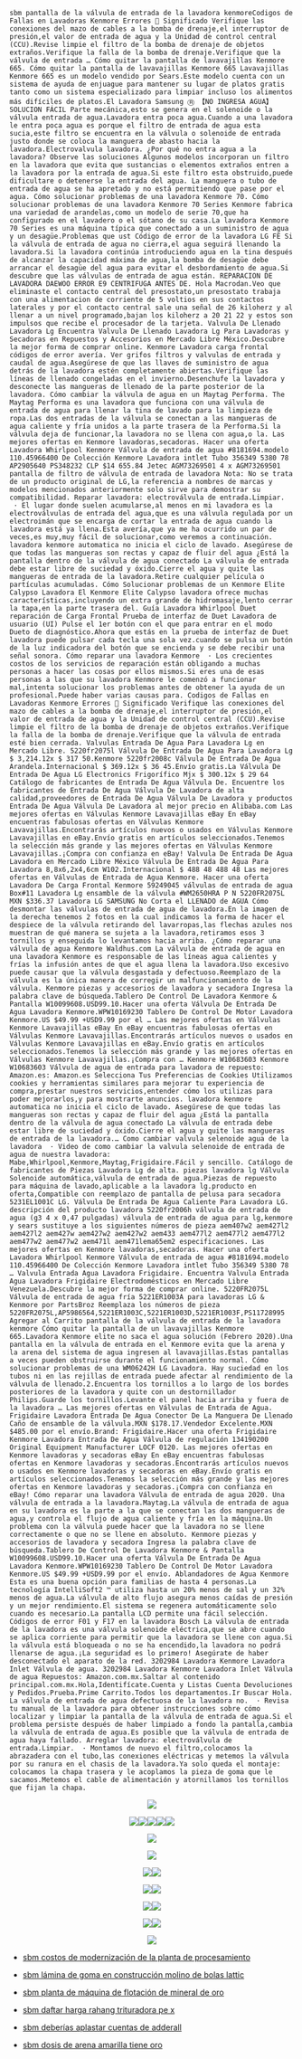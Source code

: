 
```
sbm pantalla de la válvula de entrada de la lavadora kenmoreCodigos de Fallas en Lavadoras Kenmore Errores 🥇 Significado Verifique las conexiones del mazo de cables a la bomba de drenaje,el interruptor de presión,el valor de entrada de agua y la Unidad de control central (CCU).Revise limpie el filtro de la bomba de drenaje de objetos extraños.Verifique la falla de la bomba de drenaje.Verifique que la válvula de entrada … Cómo quitar la pantalla de lavavajillas Kenmore 665. Cómo quitar la pantalla de lavavajillas Kenmore 665 Lavavajillas Kenmore 665 es un modelo vendido por Sears.Este modelo cuenta con un sistema de ayuda de enjuague para mantener su lugar de platos gratis tanto como un sistema especializado para limpiar incluso los alimentos más difíciles de platos.El Lavadora Samsung Ⓡ 【NO INGRESA AGUA】SOLUCION FÁCIL Parte mecánica,esto se genera en el solenoide o la válvula entrada de agua.Lavadora entra poca agua.Cuando a una lavadora le entra poca agua es porque el filtro de entrada de agua esta sucia,este filtro se encuentra en la válvula o solenoide de entrada justo donde se coloca la manguera de abasto hacia la lavadora.Electrovalvula lavadora. ¿Por qué no entra agua a la lavadora? Observe las soluciones Algunos modelos incorporan un filtro en la lavadora que evita que sustancias o elementos extraños entren a la lavadora por la entrada de agua.Si este filtro esta obstruido,puede dificultare o detenerse la entrada del agua. La manguera o tubo de entrada de agua se ha apretado y no está permitiendo que pase por el agua. Cómo solucionar problemas de una lavadora Kenmore 70. Cómo solucionar problemas de una lavadora Kenmore 70 Series Kenmore fabrica una variedad de arandelas,como un modelo de serie 70,que ha configurado en el lavadero o el sótano de su casa.La lavadora Kenmore 70 Series es una máquina típica que conectado a un suministro de agua y un desagüe.Problemas que ust Código de error de la lavadora LG FE Si la válvula de entrada de agua no cierra,el agua seguirá llenando la lavadora.Si la lavadora continúa introduciendo agua en la tina después de alcanzar la capacidad máxima de agua,la bomba de desagüe debe arrancar el desagüe del agua para evitar el desbordamiento de agua.Si descubre que las válvulas de entrada de agua están. REPARACION DE LAVADORA DAEWOO ERROR E9 CENTRIFUGA ANTES DE. Hola Macrodan.Veo que eliminaste el contacto central del presostato,un presostato trabaja con una alimentacion de corriente de 5 voltios en sus contactos laterales y por el contacto central sale una señal de 26 kiloherz y al llenar a un nivel programado,bajan los kiloherz a 20 21 22 y estos son impulsos que recibe el procesador de la tarjeta. Valvula De Llenado Lavadora Lg Encuentra Valvula De Llenado Lavadora Lg Para Lavadoras y Secadoras en Repuestos y Accesorios en Mercado Libre México.Descubre la mejor forma de comprar online. Kenmore Lavadora carga frontal códigos de error avería. Ver grifos filtros y valvulas de entrada y caudal de agua.Asegúrese de que las llaves de suministro de agua detrás de la lavadora estén completamente abiertas.Verifique las líneas de llenado congeladas en el invierno.Desenchufe la lavadora y desconecte las mangueras de llenado de la parte posterior de la lavadora. Cómo cambiar la válvula de agua en un Maytag Performa. The Maytag Performa es una lavadora que funciona con una válvula de entrada de agua para llenar la tina de lavado para la limpieza de ropa.Las dos entradas de la válvula se conectan a las mangueras de agua caliente y fría unidos a la parte trasera de la Performa.Si la válvula deja de funcionar,la lavadora no se llena con agua,o la. Las mejores ofertas en Kenmore lavadoras,secadoras. Hacer una oferta Lavadora Whirlpool Kenmore Válvula de entrada de agua #8181694.modelo 110.45966400 De Colección Kenmore Lavadora intlet Tubo 356349 5380 78 AP2905640 PS348232 CLP $14 655.84 Jetec AGM73269501 4 x AGM73269501 pantalla de filtro de válvula de entrada de lavadora Nota: No se trata de un producto original de LG,la referencia a nombres de marcas y modelos mencionados anteriormente solo sirve para demostrar su compatibilidad. Reparar lavadora: electroválvula de entrada.Limpiar.  · El lugar donde suelen acumularse,al menos en mi lavadora es la electroválvulas de entrada del agua,que es una válvula regulada por un electroimán que se encarga de cortar la entrada de agua cuando la lavadora está ya llena.Esta avería,que ya me ha ocurrido un par de veces,es muy,muy fácil de solucionar,como veremos a continuación. lavadora kenmore automatica no inicia el ciclo de lavado. Asegúrese de que todas las mangueras son rectas y capaz de fluir del agua ¿Está la pantalla dentro de la válvula de agua conectado La válvula de entrada debe estar libre de suciedad y óxido.Cierre el agua y quite las mangueras de entrada de la lavadora.Retire cualquier película o partículas acumuladas. Cómo Solucionar problemas de un Kenmore Elite Calypso Lavadora El Kenmore Elite Calypso lavadora ofrece muchas características,incluyendo un extra grande de hidromasaje,lento cerrar la tapa,en la parte trasera del. Guía Lavadora Whirlpool Duet reparación de Carga Frontal Prueba de interfaz de Duet Lavadora de usuario (UI) Pulse el 1er botón con el que para entrar en el modo Dueto de diagnóstico.Ahora que estás en la prueba de interfaz de Duet lavadora puede pulsar cada tecla una sola vez.cuando se pulsa un botón de la luz indicadora del botón que se encienda y se debe recibir una señal sonora. Cómo reparar una lavadora Kenmore  · Los crecientes costos de los servicios de reparación están obligando a muchas personas a hacer las cosas por ellos mismos.Si eres una de esas personas a las que su lavadora Kenmore le comenzó a funcionar mal,intenta solucionar los problemas antes de obtener la ayuda de un profesional.Puede haber varias causas para. Codigos de Fallas en Lavadoras Kenmore Errores 🥇 Significado Verifique las conexiones del mazo de cables a la bomba de drenaje,el interruptor de presión,el valor de entrada de agua y la Unidad de control central (CCU).Revise limpie el filtro de la bomba de drenaje de objetos extraños.Verifique la falla de la bomba de drenaje.Verifique que la válvula de entrada esté bien cerrada. Valvulas Entrada De Agua Para Lavadora Lg en Mercado Libre. 5220fr2075l Válvula De Entrada De Agua Para Lavadora Lg $ 3,214.12x $ 317 50.Kenmore 5220fr2008c Válvula De Entrada De Agua Arandela.Internacional $ 369.12x $ 36 45.Envío gratis.La Válvula De Entrada De Agua LG Electronics Frigorífico Mjx $ 300.12x $ 29 64 Catálogo de fabricantes de Entrada De Agua Válvula De. Encuentre los fabricantes de Entrada De Agua Válvula De Lavadora de alta calidad,proveedores de Entrada De Agua Válvula De Lavadora y productos Entrada De Agua Válvula De Lavadora al mejor precio en Alibaba.com Las mejores ofertas en Válvulas Kenmore Lavavajillas eBay En eBay encuentras fabulosas ofertas en Válvulas Kenmore Lavavajillas.Encontrarás artículos nuevos o usados en Válvulas Kenmore Lavavajillas en eBay.Envío gratis en artículos seleccionados.Tenemos la selección más grande y las mejores ofertas en Válvulas Kenmore Lavavajillas.¡Compra con confianza en eBay! Valvula De Entrada De Agua Lavadora en Mercado Libre México Válvula De Entrada De Agua Para Lavadora 8,8x6,2x4,6cm W102.Internacional $ 488 48 488 48 Las mejores ofertas en Válvulas de Entrada de Agua Kenmore. Hacer una oferta Lavadora De Carga Frontal Kenmore 59249045 válvulas de entrada de agua Box#11 Lavadora Lg ensamble de la válvula #WM2650HRA P N 5220FR2075L MXN $336.37 Lavadora LG SAMSUNG No Corta el LLENADO de AGUA Cómo desmontar las válvulas de entrada de agua de lavadora.En la imagen de la derecha tenemos 2 fotos en la cual indicamos la forma de hacer el despiece de la válvula retirando del lavarropas,las flechas azules nos muestran de qué manera se sujeta a la lavadora,retiramos esos 3 tornillos y enseguida lo levantamos hacia arriba. ¿Cómo reparar una válvula de agua Kenmore Waldhus.com La válvula de entrada de agua en una lavadora Kenmore es responsable de las líneas agua calientes y frías la infusión antes de que el agua llena la lavadora.Uso excesivo puede causar que la válvula desgastada y defectuoso.Reemplazo de la válvula es la única manera de corregir un malfuncionamiento de la válvula. Kenmore piezas y accesorios de lavadora y secadora Ingresa la palabra clave de búsqueda.Tablero De Control De Lavadora Kenmore & Pantalla W10099608.USD99.10.Hacer una oferta Válvula De Entrada De Agua Lavadora Kenmore.WPW10169230 Tablero De Control De Motor Lavadora Kenmore.US $49.99 +USD9.99 por el … Las mejores ofertas en Válvulas Kenmore Lavavajillas eBay En eBay encuentras fabulosas ofertas en Válvulas Kenmore Lavavajillas.Encontrarás artículos nuevos o usados en Válvulas Kenmore Lavavajillas en eBay.Envío gratis en artículos seleccionados.Tenemos la selección más grande y las mejores ofertas en Válvulas Kenmore Lavavajillas.¡Compra con … Kenmore W10683603 Kenmore W10683603 Válvula de agua de entrada para lavadora de repuesto: Amazon.es: Amazon.es Selecciona Tus Preferencias de Cookies Utilizamos cookies y herramientas similares para mejorar tu experiencia de compra,prestar nuestros servicios,entender cómo los utilizas para poder mejorarlos,y para mostrarte anuncios. lavadora kenmore automatica no inicia el ciclo de lavado. Asegúrese de que todas las mangueras son rectas y capaz de fluir del agua ¿Está la pantalla dentro de la válvula de agua conectado La válvula de entrada debe estar libre de suciedad y óxido.Cierre el agua y quite las mangueras de entrada de la lavadora.… Como cambiar valvula selenoide agua de la lavadora  · Video de como cambiar la valvula selenoide de entrada de agua de nuestra lavadora: Mabe,Whirlpool,Kenmore,Maytag,Frigidaire.Fácil y sencillo. Catálogo de fabricantes de Piezas Lavadora Lg de alta. piezas lavadora lg Válvula Solenoide automática,válvula de entrada de agua.Piezas de repuesto para máquina de lavado,aplicable a la lavadora lg.producto en oferta,Compatible con reemplazo de pantalla de pelusa para secadora 5231EL1001C LG. Válvula De Entrada De Agua Caliente Para Lavadora LG. descripción del producto lavadora 5220fr2006h válvula de entrada de agua (g3 4 x 0,47 pulgadas) válvula de entrada de agua para lg,kenmore y sears sustituye a los siguientes números de pieza aem407w2 aem427l2 aem427l2 aem427w aem427w2 aem427w2 aem433 aem477l2 aem477l2 aem477l2 aem477w2 aem477w2 aem471l aem471lema65em2 especificaciones. Las mejores ofertas en Kenmore lavadoras,secadoras. Hacer una oferta Lavadora Whirlpool Kenmore Válvula de entrada de agua #8181694.modelo 110.45966400 De Colección Kenmore Lavadora intlet Tubo 356349 5380 78 … Valvula Entrada Agua Lavadora Frigidaire. Encuentra Valvula Entrada Agua Lavadora Frigidaire Electrodomésticos en Mercado Libre Venezuela.Descubre la mejor forma de comprar online. 5220FR2075L Válvula de entrada de agua fría 5221ER1003A para lavadoras LG & Kenmore por PartsBroz Reemplaza los números de pieza 5220FR2075L,AP5986564,5221ER1003C,5221ER1003D,5221ER1003F,PS11728995 Agregar al Carrito pantalla de la válvula de entrada de la lavadora kenmore Cómo quitar la pantalla de un lavavajillas Kenmore 665.Lavadora Kenmore elite no saca el agua solución (Febrero 2020).Una pantalla en la válvula de entrada en el Kenmore evita que la arena y la arena del sistema de agua ingresen al lavavajillas.Estas pantallas a veces pueden obstruirse durante el funcionamiento normal. Cómo solucionar problemas de una WM06242H LG Lavadora. Hay suciedad en los tubos ni en las rejillas de entrada puede afectar al rendimiento de la válvula de llenado.2.Encuentra los tornillos a lo largo de los bordes posteriores de la lavadora y quite con un destornillador Philips.Guarde los tornillos.Levante el panel hacia arriba y fuera de la lavadora … Las mejores ofertas en Válvulas de Entrada de Agua. Frigidaire Lavadora Entrada De Agua Conector De La Manguera De Llenado Caño de ensamble de la válvula.MXN $178.17.Vendedor Excelente.MXN $485.00 por el envío.Brand: Frigidaire.Hacer una oferta Frigidaire Kenmore Lavadora Entrada De Agua Válvula de regulación 134190200 Original Equipment Manufacturer LOCF 0120. Las mejores ofertas en Kenmore lavadoras y secadoras eBay En eBay encuentras fabulosas ofertas en Kenmore lavadoras y secadoras.Encontrarás artículos nuevos o usados en Kenmore lavadoras y secadoras en eBay.Envío gratis en artículos seleccionados.Tenemos la selección más grande y las mejores ofertas en Kenmore lavadoras y secadoras.¡Compra con confianza en eBay! Cómo reparar una lavadora Válvula de entrada de agua 2020. Una válvula de entrada a la lavadora.Maytag.La válvula de entrada de agua en su lavadora es la parte a la que se conectan las dos mangueras de agua,y controla el flujo de agua caliente y fría en la máquina.Un problema con la válvula puede hacer que la lavadora no se llene correctamente o que no se llene en absoluto. Kenmore piezas y accesorios de lavadora y secadora Ingresa la palabra clave de búsqueda.Tablero De Control De Lavadora Kenmore & Pantalla W10099608.USD99.10.Hacer una oferta Válvula De Entrada De Agua Lavadora Kenmore.WPW10169230 Tablero De Control De Motor Lavadora Kenmore.US $49.99 +USD9.99 por el envío. Ablandadores de Agua Kenmore Esta es una buena opción para familias de hasta 4 personas.La tecnología IntelliSoft2 ™ utiliza hasta un 20% menos de sal y un 32% menos de agua.La válvula de alto flujo asegura menos caídas de presión y un mejor rendimiento.El sistema se regenera automáticamente solo cuando es necesario.La pantalla LCD permite una fácil selección. Códigos de error F01 y F17 en la lavadora Bosch La válvula de entrada de la lavadora es una válvula solenoide eléctrica,que se abre cuando se aplica corriente para permitir que la lavadora se llene con agua.Si la válvula está bloqueada o no se ha encendido,la lavadora no podrá llenarse de agua.¡La seguridad es lo primero! Asegúrate de haber desconectado el aparato de la red. 3202984 Lavadora Kenmore Lavadora Inlet Válvula de agua. 3202984 Lavadora Kenmore Lavadora Inlet Válvula de agua Repuestos: Amazon.com.mx.Saltar al contenido principal.com.mx.Hola,Identifícate.Cuenta y Listas Cuenta Devoluciones y Pedidos.Prueba.Prime Carrito.Todos los departamentos.Ir Buscar Hola. La válvula de entrada de agua defectuosa de la lavadora no.  · Revisa tu manual de la lavadora para obtener instrucciones sobre cómo localizar y limpiar la pantalla de la válvula de entrada de agua.Si el problema persiste después de haber limpiado a fondo la pantalla,cambia la válvula de entrada de agua.Es posible que la válvula de entrada de agua haya fallado. Arreglar lavadora: electroválvula de entrada.Limpiar.  · Montamos de nuevo el filtro,colocamos la abrazadera con el tubo,las conexiones eléctricas y metemos la válvula por su ranura en el chasis de la lavadora.Ya solo queda el montaje: colocamos la chapa trasera y le acoplamos la pieza de goma que le sacamos.Metemos el cable de alimentación y atornillamos los tornillos que fijan la chapa. 
```

<div align="center">

<a href="https://es-crusher.shibang-china.com/github&k=sbm+pantalla+de+la+v%C3%A1lvula+de+entrada+de+la+lavadora+kenmore"><img src="https://static.shibang-china.com/es/crusher/logo.jpg"></a>

<a href="https://es-crusher.shibang-china.com/github&k=sbm+pantalla+de+la+v%C3%A1lvula+de+entrada+de+la+lavadora+kenmore"><img src="https://static.shibang-china.com/es/crusher/index.jpg"></a><a href="https://es-crusher.shibang-china.com/material.htmlgithub&k=sbm+pantalla+de+la+v%C3%A1lvula+de+entrada+de+la+lavadora+kenmore"><img src="https://static.shibang-china.com/es/crusher/material.jpg"></a><a href="https://es-crusher.shibang-china.com/application.htmlgithub&k=sbm+pantalla+de+la+v%C3%A1lvula+de+entrada+de+la+lavadora+kenmore"><img src="https://static.shibang-china.com/es/crusher/application.jpg"></a><a href="https://es-crusher.shibang-china.com/aboutus.htmlgithub&k=sbm+pantalla+de+la+v%C3%A1lvula+de+entrada+de+la+lavadora+kenmore"><img src="https://static.shibang-china.com/es/crusher/aboutus.jpg"></a><a href="https://es-crusher.shibang-china.com/contact.htmlgithub&k=sbm+pantalla+de+la+v%C3%A1lvula+de+entrada+de+la+lavadora+kenmore"><img src="https://static.shibang-china.com/es/crusher/contact.jpg"></a>

<a href="https://es-crusher.shibang-china.com/github&k=sbm+pantalla+de+la+v%C3%A1lvula+de+entrada+de+la+lavadora+kenmore"><img src="https://static.shibang-china.com/es/crusher/banner.jpg"></a>

<a href="https://swt.shibang-china.com/github&k=sbm+pantalla+de+la+v%C3%A1lvula+de+entrada+de+la+lavadora+kenmore"><img src="https://static.shibang-china.com/es/crusher/text.jpg"></a>

<a href="https://swt.shibang-china.com/github&k=sbm+pantalla+de+la+v%C3%A1lvula+de+entrada+de+la+lavadora+kenmore"><img src="https://static.shibang-china.com/es/crusher/chat.jpg"></a><a href="https://es-crusher.shibang-china.com/contact.htmlgithub&k=sbm+pantalla+de+la+v%C3%A1lvula+de+entrada+de+la+lavadora+kenmore"><img src="https://static.shibang-china.com/es/crusher/message.jpg"></a>

<a href="https://es-crusher.shibang-china.com/products/pe.htmlgithub&k=sbm+pantalla+de+la+v%C3%A1lvula+de+entrada+de+la+lavadora+kenmore"><img src="https://static.shibang-china.com/es/crusher/pe.jpg"></a><a href="https://es-crusher.shibang-china.com/products/pf.htmlgithub&k=sbm+pantalla+de+la+v%C3%A1lvula+de+entrada+de+la+lavadora+kenmore"><img src="https://static.shibang-china.com/es/crusher/pf.jpg"></a>

<a href="https://es-crusher.shibang-china.com/products/hpt.htmlgithub&k=sbm+pantalla+de+la+v%C3%A1lvula+de+entrada+de+la+lavadora+kenmore"><img src="https://static.shibang-china.com/es/crusher/hpt.jpg"></a><a href="https://es-crusher.shibang-china.com/products/vsi.htmlgithub&k=sbm+pantalla+de+la+v%C3%A1lvula+de+entrada+de+la+lavadora+kenmore"><img src="https://static.shibang-china.com/es/crusher/vsi.jpg"></a>

<a href="https://es-crusher.shibang-china.com/products/klv.htmlgithub&k=sbm+pantalla+de+la+v%C3%A1lvula+de+entrada+de+la+lavadora+kenmore"><img src="https://static.shibang-china.com/es/crusher/klv.jpg"></a><a href="https://es-crusher.shibang-china.com/products/portable.htmlgithub&k=sbm+pantalla+de+la+v%C3%A1lvula+de+entrada+de+la+lavadora+kenmore"><img src="https://static.shibang-china.com/es/crusher/portable.jpg"></a>

<a href="https://swt.shibang-china.com/github&k=sbm+pantalla+de+la+v%C3%A1lvula+de+entrada+de+la+lavadora+kenmore"><img src="https://static.shibang-china.com/es/crusher/case.jpg"></a>

</div>


* [sbm costos de modernización de la planta de procesamiento](sbm%20costos%20de%20modernizaci%C3%B3n%20de%20la%20planta%20de%20procesamiento.md)

* [sbm lámina de goma en construcción molino de bolas lattic](sbm%20l%C3%A1mina%20de%20goma%20en%20construcci%C3%B3n%20molino%20de%20bolas%20lattic.md)

* [sbm planta de máquina de flotación de mineral de oro](sbm%20planta%20de%20m%C3%A1quina%20de%20flotaci%C3%B3n%20de%20mineral%20de%20oro.md)

* [sbm daftar harga rahang trituradora pe x](sbm%20daftar%20harga%20rahang%20trituradora%20pe%20x.md)

* [sbm deberías aplastar cuentas de adderall](sbm%20deber%C3%ADas%20aplastar%20cuentas%20de%20adderall.md)

* [sbm dosis de arena amarilla tiene oro](sbm%20dosis%20de%20arena%20amarilla%20tiene%20oro.md)